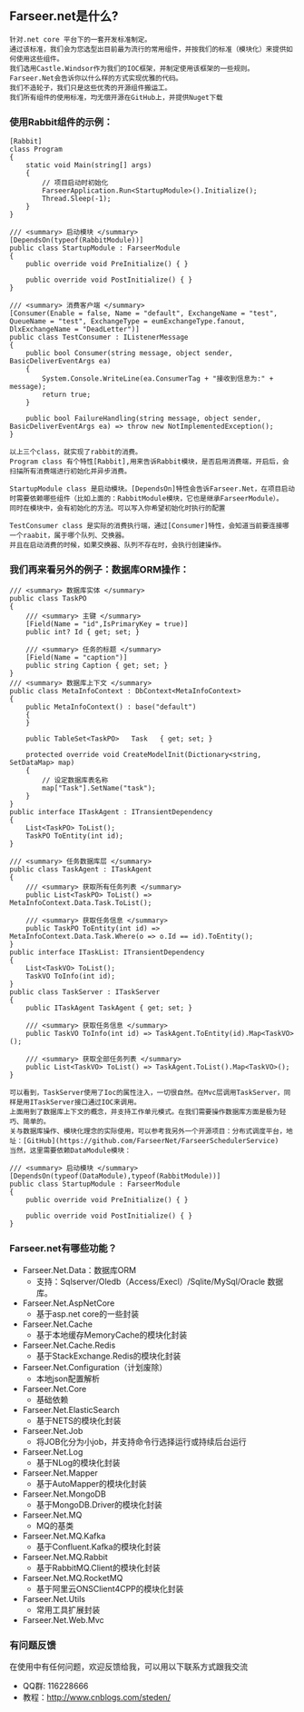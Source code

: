 ## Farseer.net是什么?
    针对.net core 平台下的一套开发标准制定。 
    通过该标准，我们会为您选型出目前最为流行的常用组件，并按我们的标准（模块化）来提供如何使用这些组件。
    我们选用Castle.Windsor作为我们的IOC框架，并制定使用该框架的一些规则。
    Farseer.Net会告诉你以什么样的方式实现优雅的代码。
    我们不造轮子，我们只是这些优秀的开源组件搬运工。
    我们所有组件的使用标准，均无偿开源在GitHub上，并提供Nuget下载
    
### 使用Rabbit组件的示例：
```
[Rabbit]
class Program
{
    static void Main(string[] args)
    {
        // 项目启动时初始化
        FarseerApplication.Run<StartupModule>().Initialize();
        Thread.Sleep(-1);
    }
}

/// <summary> 启动模块 </summary>
[DependsOn(typeof(RabbitModule))]
public class StartupModule : FarseerModule
{
    public override void PreInitialize() { }

    public override void PostInitialize() { }
}

/// <summary> 消费客户端 </summary>
[Consumer(Enable = false, Name = "default", ExchangeName = "test", QueueName = "test", ExchangeType = eumExchangeType.fanout, DlxExchangeName = "DeadLetter")]
public class TestConsumer : IListenerMessage
{
    public bool Consumer(string message, object sender, BasicDeliverEventArgs ea)
    {
        System.Console.WriteLine(ea.ConsumerTag + "接收到信息为:" + message);
        return true;
    }

    public bool FailureHandling(string message, object sender, BasicDeliverEventArgs ea) => throw new NotImplementedException();
}
```
    以上三个class，就实现了rabbit的消费。
    Program class 有个特性[Rabbit],用来告诉Rabbit模块，是否启用消费端，开启后，会扫描所有消费端进行初始化并异步消费。

    StartupModule class 是启动模块。[DependsOn]特性会告诉Farseer.Net，在项目启动时需要依赖哪些组件（比如上面的：RabbitModule模块，它也是继承FarseerModule）。
    同时在模块中，会有初始化的方法。可以写入你希望初始化时执行的配置

    TestConsumer class 是实际的消费执行端，通过[Consumer]特性，会知道当前要连接哪一个raabit，属于哪个队列、交换器。
    并且在启动消费的时候，如果交换器、队列不存在时，会执行创建操作。

### 我们再来看另外的例子：数据库ORM操作：
```
/// <summary> 数据库实体 </summary>
public class TaskPO
{
    /// <summary> 主键 </summary>
    [Field(Name = "id",IsPrimaryKey = true)]
    public int? Id { get; set; }
    
    /// <summary> 任务的标题 </summary>
    [Field(Name = "caption")]
    public string Caption { get; set; }
}
/// <summary> 数据库上下文 </summary>
public class MetaInfoContext : DbContext<MetaInfoContext>
{
    public MetaInfoContext() : base("default")
    {
    }
    
    public TableSet<TaskPO>   Task   { get; set; }

    protected override void CreateModelInit(Dictionary<string, SetDataMap> map)
    {
        // 设定数据库表名称
        map["Task"].SetName("task");
    }
}
public interface ITaskAgent : ITransientDependency
{
    List<TaskPO> ToList();
    TaskPO ToEntity(int id);
}

/// <summary> 任务数据库层 </summary>
public class TaskAgent : ITaskAgent
{
    /// <summary> 获取所有任务列表 </summary>
    public List<TaskPO> ToList() => MetaInfoContext.Data.Task.ToList();

    /// <summary> 获取任务信息 </summary>
    public TaskPO ToEntity(int id) => MetaInfoContext.Data.Task.Where(o => o.Id == id).ToEntity();
}
public interface ITaskList: ITransientDependency
{
    List<TaskVO> ToList();
    TaskVO ToInfo(int id);
}
public class TaskServer : ITaskServer
{
    public ITaskAgent TaskAgent { get; set; }

    /// <summary> 获取任务信息 </summary>
    public TaskVO ToInfo(int id) => TaskAgent.ToEntity(id).Map<TaskVO>();
    
    /// <summary> 获取全部任务列表 </summary>
    public List<TaskVO> ToList() => TaskAgent.ToList().Map<TaskVO>();
}
```
    可以看到，TaskServer使用了Ioc的属性注入，一切很自然。在Mvc层调用TaskServer，同样是用ITaskServer接口通过IOC来调用。
    上面用到了数据库上下文的概念，并支持工作单元模式。在我们需要操作数据库方面是极为轻巧、简单的。
    关与数据库操作、模块化理念的实际使用，可以参考我另外一个开源项目：分布式调度平台，地址：[GitHub](https://github.com/FarseerNet/FarseerSchedulerService)
    当然，这里需要依赖DataModule模块：
```
/// <summary> 启动模块 </summary>
[DependsOn(typeof(DataModule),typeof(RabbitModule))]
public class StartupModule : FarseerModule
{
    public override void PreInitialize() { }

    public override void PostInitialize() { }
}
```

### Farseer.net有哪些功能？
* Farseer.Net.Data：数据库ORM
  *  支持：Sqlserver/Oledb（Access/Execl）/Sqlite/MySql/Oracle 数据库。 
* Farseer.Net.AspNetCore
  *  基于asp.net core的一些封装
* Farseer.Net.Cache
  *  基于本地缓存MemoryCache的模块化封装
* Farseer.Net.Cache.Redis
  *  基于StackExchange.Redis的模块化封装
* Farseer.Net.Configuration（计划废除）
  *  本地json配置解析
* Farseer.Net.Core
  *  基础依赖
* Farseer.Net.ElasticSearch
  *  基于NETS的模块化封装
* Farseer.Net.Job
  *  将JOB化分为小job，并支持命令行选择运行或持续后台运行
* Farseer.Net.Log
  *  基于NLog的模块化封装
* Farseer.Net.Mapper
  *  基于AutoMapper的模块化封装
* Farseer.Net.MongoDB
  *  基于MongoDB.Driver的模块化封装
* Farseer.Net.MQ
  *  MQ的基类
* Farseer.Net.MQ.Kafka
  *  基于Confluent.Kafka的模块化封装
* Farseer.Net.MQ.Rabbit
  *  基于RabbitMQ.Client的模块化封装
* Farseer.Net.MQ.RocketMQ
  *  基于阿里云ONSClient4CPP的模块化封装
* Farseer.Net.Utils
  *  常用工具扩展封装
* Farseer.Net.Web.Mvc
### 有问题反馈
在使用中有任何问题，欢迎反馈给我，可以用以下联系方式跟我交流

* QQ群: 116228666
* 教程：http://www.cnblogs.com/steden/